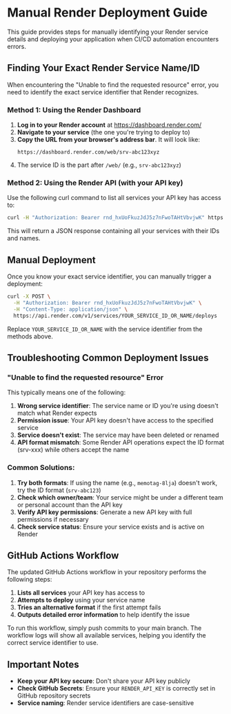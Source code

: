 # Manual Render Deployment Guide

This guide provides steps for manually identifying your Render service details and deploying your application when CI/CD automation encounters errors.

## Finding Your Exact Render Service Name/ID

When encountering the "Unable to find the requested resource" error, you need to identify the exact service identifier that Render recognizes.

### Method 1: Using the Render Dashboard

1. **Log in to your Render account** at https://dashboard.render.com/
2. **Navigate to your service** (the one you're trying to deploy to)
3. **Copy the URL from your browser's address bar**. It will look like:
   ```
   https://dashboard.render.com/web/srv-abc123xyz
   ```
4. The service ID is the part after `/web/` (e.g., `srv-abc123xyz`)

### Method 2: Using the Render API (with your API key)

Use the following curl command to list all services your API key has access to:

```bash
curl -H "Authorization: Bearer rnd_hxUoFkuzJdJ5z7nFwoTAHtVbvjwK" https://api.render.com/v1/services
```

This will return a JSON response containing all your services with their IDs and names.

## Manual Deployment

Once you know your exact service identifier, you can manually trigger a deployment:

```bash
curl -X POST \
  -H "Authorization: Bearer rnd_hxUoFkuzJdJ5z7nFwoTAHtVbvjwK" \
  -H "Content-Type: application/json" \
  https://api.render.com/v1/services/YOUR_SERVICE_ID_OR_NAME/deploys
```

Replace `YOUR_SERVICE_ID_OR_NAME` with the service identifier from the methods above.

## Troubleshooting Common Deployment Issues

### "Unable to find the requested resource" Error

This typically means one of the following:

1. **Wrong service identifier**: The service name or ID you're using doesn't match what Render expects
2. **Permission issue**: Your API key doesn't have access to the specified service
3. **Service doesn't exist**: The service may have been deleted or renamed
4. **API format mismatch**: Some Render API operations expect the ID format (srv-xxx) while others accept the name

### Common Solutions:

1. **Try both formats**: If using the name (e.g., `memotag-8lja`) doesn't work, try the ID format (`srv-abc123`)
2. **Check which owner/team**: Your service might be under a different team or personal account than the API key
3. **Verify API key permissions**: Generate a new API key with full permissions if necessary
4. **Check service status**: Ensure your service exists and is active on Render

## GitHub Actions Workflow

The updated GitHub Actions workflow in your repository performs the following steps:

1. **Lists all services** your API key has access to
2. **Attempts to deploy** using your service name
3. **Tries an alternative format** if the first attempt fails
4. **Outputs detailed error information** to help identify the issue

To run this workflow, simply push commits to your main branch. The workflow logs will show all available services, helping you identify the correct service identifier to use.

## Important Notes

- **Keep your API key secure**: Don't share your API key publicly
- **Check GitHub Secrets**: Ensure your `RENDER_API_KEY` is correctly set in GitHub repository secrets
- **Service naming**: Render service identifiers are case-sensitive